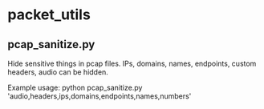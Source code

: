 # packet_utils

## pcap_sanitize.py
Hide sensitive things in pcap files.
IPs, domains, names, endpoints, custom headers, audio can be hidden.

Example usage: python pcap_sanitize.py <pcap-file> 'audio,headers,ips,domains,endpoints,names,numbers'
